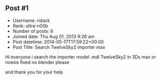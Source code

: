 ## Post #1
- Username: ridack
- Rank: ultra-n00b
- Number of posts: 6
- Joined date: Thu Aug 01, 2013 9:26 am
- Post datetime: 2014-05-17T17:59:22+00:00
- Post Title: Search TwelveSky2 importer max

Hi everyone i search the importer model .mdl TwelveSky2 in 3Ds max or noesis fixed no blender please

and thank you for your help
